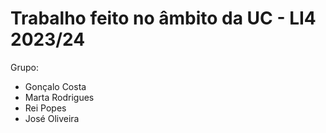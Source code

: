 # Trabalho feito no âmbito da UC - LI4 2023/24

Grupo:

- Gonçalo Costa
- Marta Rodrigues
- Rei Popes
- José Oliveira
